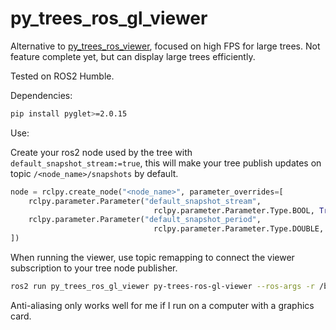 # py_trees_ros_gl_viewer

Alternative to [py_trees_ros_viewer](https://github.com/splintered-reality/py_trees_ros_viewer/tree/devel), focused on high FPS for large trees. Not feature complete yet, but can display large trees efficiently.

Tested on ROS2 Humble.



Dependencies:

```bash
pip install pyglet>=2.0.15
```

Use:

Create your ros2 node used by the tree with `default_snapshot_stream:=true`, this will make your tree publish updates on topic `/<node_name>/snapshots` by default.

```python
node = rclpy.create_node("<node_name>", parameter_overrides=[
    rclpy.parameter.Parameter("default_snapshot_stream",
                                rclpy.parameter.Parameter.Type.BOOL, True),
    rclpy.parameter.Parameter("default_snapshot_period",
                                rclpy.parameter.Parameter.Type.DOUBLE, 1.0),
])
```

When running the viewer, use topic remapping to connect the viewer subscription to your tree node publisher.

```bash
ros2 run py_trees_ros_gl_viewer py-trees-ros-gl-viewer --ros-args -r /bt_node/snapshots:=/<node_name>/snapshots -p antialiasing:=false
```

Anti-aliasing only works well for me if I run on a computer with a graphics card.